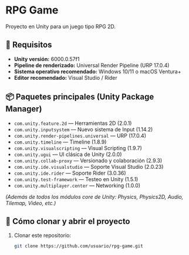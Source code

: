 # RPG Game

Proyecto en Unity para un juego tipo RPG 2D.

## 📌 Requisitos

- **Unity versión:** 6000.0.57f1  
- **Pipeline de renderizado:** Universal Render Pipeline (URP 17.0.4)  
- **Sistema operativo recomendado:** Windows 10/11 o macOS Ventura+  
- **Editor recomendado:** Visual Studio / Rider  

## 📦 Paquetes principales (Unity Package Manager)

- `com.unity.feature.2d` — Herramientas 2D (2.0.1)  
- `com.unity.inputsystem` — Nuevo sistema de Input (1.14.2)  
- `com.unity.render-pipelines.universal` — URP (17.0.4)  
- `com.unity.timeline` — Timeline (1.8.9)  
- `com.unity.visualscripting` — Visual Scripting (1.9.7)  
- `com.unity.ugui` — UI clásica de Unity (2.0.0)  
- `com.unity.collab-proxy` — Versionado y colaboración (2.9.3)  
- `com.unity.ide.visualstudio` — Soporte Visual Studio (2.0.23)  
- `com.unity.ide.rider` — Soporte Rider (3.0.36)  
- `com.unity.test-framework` — Testeo en Unity (1.5.1)  
- `com.unity.multiplayer.center` — Networking (1.0.0)  

*(Además de todos los módulos core de Unity: Physics, Physics2D, Audio, Tilemap, Video, etc.)*

## 🚀 Cómo clonar y abrir el proyecto

1. Clonar este repositorio:
   ```bash
   git clone https://github.com/usuario/rpg-game.git
